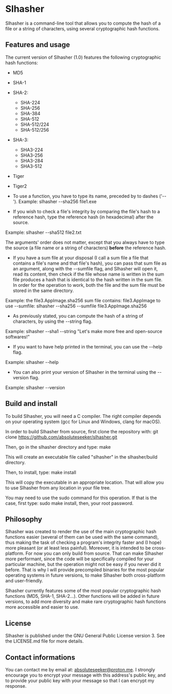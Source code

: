 # Slhasher

Slhasher is a command-line tool that allows you to compute the hash of a file or a string of characters, using several cryptographic hash functions.

## Features and usage

The current version of Slhasher (1.0) features the following cryptographic hash functions:

- MD5

- SHA-1

- SHA-2:
    - SHA-224
    - SHA-256
    - SHA-384
    - SHA-512
    - SHA-512/224
    - SHA-512/256

- SHA-3:
    - SHA3-224
    - SHA3-256
    - SHA3-284
    - SHA3-512

- Tiger

- Tiger2

- To use a function, you have to type its name, preceded by to dashes ('--').
Example: slhasher --sha256 file1.exe

- If you wish to check a file's integrity by comparing the file's hash to a reference hash, type the reference hash (in hexadecimal) after the source.

Example: slhasher --sha512 file2.txt <reference hash>

The arguments' order does not matter, except that you always have to type the source (a file name or a string of characters) 
**before** the reference hash.

- If you have a sum file at your disposal (I call a sum file a file that contains a file's name and that file's hash), you can pass that sum file as an argument, along with
the --sumfile flag, and Slhasher will open it, read its content, then check if the file whose name is written in the sum file produces a hash that is identical to the
hash written in the sum file. In order for the operation to work, both the file and the sum file must be stored in the same directory.

Example: the file3.AppImage.sha256 sum file contains: <SHA-256 hash of file3.AppImage>  file3.AppImage
		 to use --sumfile: slhasher --sha256 --sumfile file3.AppImage.sha256

- As previously stated, you can compute the hash of a string of characters, by using the --string flag.

Example: slhasher --sha1 --string "Let's make more free and open-source softwares!"

- If you want to have help printed in the terminal, you can use the --help flag.

Example: slhasher --help

- You can also print your version of Slhasher in the terminal using the --version flag.

Example: slhasher --version

## Build and install

To build Slhasher, you will need a C compiler. The right compiler depends on your operating system (gcc for Linux and Windows, clang for macOS).

In order to build Slhasher from source, first clone the repository with: git clone https://github.com/absoluteseeker/slhasher.git 

Then, go in the slhasher directory and type: make

This will create an executable file called "slhasher" in the slhasher/build directory.

Then, to install, type: make install

This will copy the executable in an appropriate location. That will allow you to use Slhasher from any location in your file tree. 

You may need to use the sudo command for this operation. If that is the case, first type: sudo make install, then, your root password.

## Philosophy

Slhasher was created to render the use of the main cryptographic hash functions easier (several of them can be used with the same command), thus making the
task of checking a program's integrity faster and (I hope) more pleasant (or at least less painful). Moreover, it is intended to be cross-platform. For now
you can only build from source. That can make Slhasher more performant, since the code will be specifically compiled for your particular machine, 
but the operation might not be easy if you never did it before. That is why I will provide precompiled binaries for the most popular operating systems
in future versions, to make Slhasher both cross-platform and user-friendly.  

Slhasher currently features some of the most popular cryptographic hash functions (MD5, SHA-1, SHA-2...). Other functions will be added in future versions,
to add more diversity and make rare cryptographic hash functions more accessible and easier to use.

## License

Slhasher is published under the GNU General Public License version 3. See the LICENSE.md file for more details.

## Contact informations

You can contact me by email at: absoluteseeker@proton.me. I strongly encourage you to encrypt your message with this address's public key, and to provide
your public key with your message so that I can encrypt my response.
